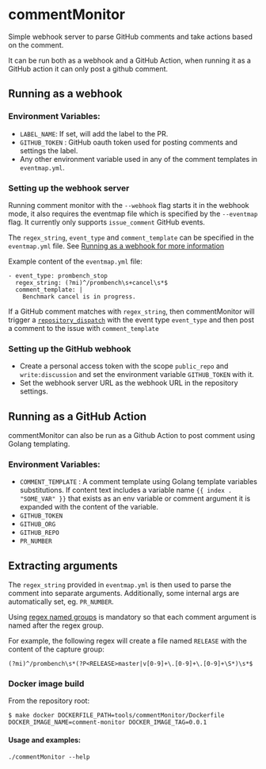 # commentMonitor
Simple webhook server to parse GitHub comments and take actions based on the comment.

It can be run both as a webhook and a GitHub Action, when running it as a GitHub action it can only post a github comment.

## Running as a webhook

### Environment Variables:
- `LABEL_NAME`: If set, will add the label to the PR.
- `GITHUB_TOKEN` : GitHub oauth token used for posting comments and settings the label.
- Any other environment variable used in any of the comment templates in `eventmap.yml`.

### Setting up the webhook server
Running comment monitor with the `--webhook` flag starts it in the webhook mode, it also requires the eventmap file which is specified by the `--eventmap` flag. It currently only supports `issue_comment` GitHub events.

The `regex_string`, `event_type` and `comment_template` can be specified in the `eventmap.yml` file. See [Running as a webhook for more information](#running-as-a-webhook)

Example content of the `eventmap.yml` file:
```
- event_type: prombench_stop
  regex_string: (?mi)^/prombench\s+cancel\s*$
  comment_template: |
    Benchmark cancel is in progress.
```

If a GitHub comment matches with `regex_string`, then commentMonitor will trigger a [`repository_dispatch`](https://developer.github.com/v3/repos/#create-a-repository-dispatch-event) with the event type `event_type` and then post a comment to the issue with `comment_template`

### Setting up the GitHub webhook
- Create a personal access token with the scope `public_repo` and `write:discussion` and set the environment variable `GITHUB_TOKEN` with it.
- Set the webhook server URL as the webhook URL in the repository settings.

## Running as a GitHub Action
commentMonitor can also be run as a Github Action to post comment using Golang templating.

### Environment Variables:
- `COMMENT_TEMPLATE` : A comment template using Golang template variables substitutions. If content text includes a variable name `{{ index . "SOME_VAR" }}` that exists as an env variable or comment argument it is expanded with the content of the variable.
- `GITHUB_TOKEN`
- `GITHUB_ORG`
- `GITHUB_REPO`
- `PR_NUMBER`

## Extracting arguments
The `regex_string` provided in `eventmap.yml` is then used to parse the comment into separate arguments. Additionally, some internal args are automatically set, eg. `PR_NUMBER`.

Using [regex named groups](https://godoc.org/regexp/syntax) is mandatory so that each comment argument is named after the regex group.

For example, the following regex will create a file named `RELEASE` with the content of the capture group:
```
(?mi)^/prombench\s*(?P<RELEASE>master|v[0-9]+\.[0-9]+\.[0-9]+\S*)\s*$
```

### Docker image build
From the repository root:
```
$ make docker DOCKERFILE_PATH=tools/commentMonitor/Dockerfile DOCKER_IMAGE_NAME=comment-monitor DOCKER_IMAGE_TAG=0.0.1
```

#### Usage and examples:
```
./commentMonitor --help
```

